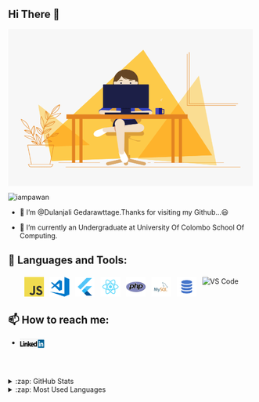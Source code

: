 ## Hi There 👋 
 <img align="center" margin="50" alt="GIF" src="code.gif?raw=true" width="500" height="320" />
 
 <p align="left"> <img src="https://komarev.com/ghpvc/?username=Piyumi047&label=Views&color=blue&style=plastic" alt="iampawan" /> </p>
 
- 🎻 I’m @Dulanjali  Gedarawttage.Thanks for visiting my Github...😃

- 🌱 I’m currently an Undergraduate at University Of Colombo School Of Computing.


## 🧰 Languages and Tools:
<p align="center">
<img src="https://raw.githubusercontent.com/github/explore/80688e429a7d4ef2fca1e82350fe8e3517d3494d/topics/javascript/javascript.png" alt="Javascript" height="40" style="vertical-align:top; margin:4px">
<img src="https://raw.githubusercontent.com/github/explore/80688e429a7d4ef2fca1e82350fe8e3517d3494d/topics/visual-studio-code/visual-studio-code.png" alt="VS Code" height="40" style="vertical-align:top; margin:4px">
 <img src="https://raw.githubusercontent.com/github/explore/80688e429a7d4ef2fca1e82350fe8e3517d3494d/topics/flutter/flutter.png" alt="VS Code" height="40" style="vertical-align:top; margin:4px">
 <img src="https://raw.githubusercontent.com/github/explore/80688e429a7d4ef2fca1e82350fe8e3517d3494d/topics/react/react.png" alt="VS Code" height="40" style="vertical-align:top; margin:4px">
 <img src="https://raw.githubusercontent.com/github/explore/80688e429a7d4ef2fca1e82350fe8e3517d3494d/topics/php/php.png" alt="VS Code" height="40" style="vertical-align:top; margin:4px">
 <img src="https://raw.githubusercontent.com/github/explore/80688e429a7d4ef2fca1e82350fe8e3517d3494d/topics/mysql/mysql.png" alt="VS Code" height="40" style="vertical-align:top; margin:4px">
 <img src="https://raw.githubusercontent.com/github/explore/80688e429a7d4ef2fca1e82350fe8e3517d3494d/topics/sql/sql.png" alt="VS Code" height="40" style="vertical-align:top; margin:4px">
  <img src="https://raw.githubusercontent.com/github/explore/80688e429a7d4ef2fca1e82350fe8e3517d3494d/topics/boosttrap/boosttrap.png" alt="VS Code" height="40" style="vertical-align:top; margin:4px">
 
</p>

## 📫 How to reach me:
-  <a href="https://www.linkedin.com/in/dulanjali-gedarawattage-8b7a00193?lipi=urn%3Ali%3Apage%3Ad_flagship3_profile_view_base_contact_details%3BhuBWzHkhRvSpImY0QImeHQ%3D%3D"><img align="left" alt="LinkedIn" width="50px" height="20px" 
 src="linedin.png" /></a>

<br /><br />



<details>
  <summary>:zap: GitHub Stats</summary>

  <img align="left" alt="Dula's GitHub Stats" src="https://github-readme-stats.vercel.app/api?username=Piyumi047&show_icons=true&hide_border=true" />

</details>


<details>
  <summary>:zap: Most Used Languages</summary>
 

<img align="left" alt="Dula's GitHub Top Languages" src="https://github-readme-stats.vercel.app/api/top-langs/?username=Piyumi047" />

</details>



<!---
Piyumi047/Piyumi047 is a ✨ special ✨ repository because its `README.md` (this file) appears on your GitHub profile.
You can click the Preview link to take a look at your changes.
--->
